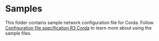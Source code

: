 # Samples

This folder contains sample network configuration file for Corda.
Follow [Configuration file specification R3 Corda](../../../../docs/source/operations/corda_networkyaml.md) to learn more about using the sample files.